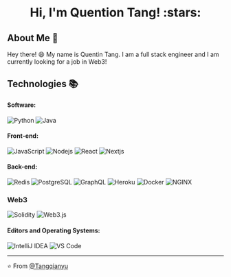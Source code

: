 <h1 align="center">Hi, I'm Quention Tang! :stars:</h1>

## About Me :wave:

Hey there! :smile: My name is Quentin Tang. I am a full stack engineer and I am currently looking for a job in Web3!

## Technologies :books:

#### Software:

![Python](http://img.shields.io/badge/-Python-3776AB?style=flat-square&logo=python&logoColor=ffff4a)
![Java](http://img.shields.io/badge/-Java-007396?style=flat-square&logo=java&logoColor=ffffff)


#### Front-end:


![JavaScript](https://img.shields.io/badge/-JavaScript-%23F7DF1C?style=flat-square&logo=javascript&logoColor=000000&color=d1b01f)
![Nodejs](https://img.shields.io/badge/-Nodejs-black?style=flat-square&logo=Node.js&logoColor=00d632)
![React](https://img.shields.io/badge/-React-%23282C34?style=flat-square&logo=react)
![Nextjs](https://img.shields.io/badge/next%20js-000000?style=flat-square&logo=nextdotjs&logoColor=white)



#### Back-end:

![Redis](https://img.shields.io/badge/-Redis-DC382D?style=flat-square&logo=redis&logoColor=ffffff)
![PostgreSQL](https://img.shields.io/badge/-PostgreSQL-336791?style=flat-square&logo=postgresql)
![GraphQL](https://img.shields.io/badge/-GraphQL-E10098?style=flat-square&logo=graphql&logoColor=ffffff)
![Heroku](https://img.shields.io/badge/-Heroku-430098?style=flat-square&logo=heroku&logoColor=ffffff)
![Docker](https://img.shields.io/badge/-Docker-black?style=flat-square&logo=docker)
![NGINX](http://img.shields.io/badge/-NGINX-269539?style=flat-square&logo=nginx&logoColor=ffffff)


### Web3
![Solidity](https://img.shields.io/badge/Solidity-e6e6e6?style=flat-square&logo=solidity&logoColor=black)
![Web3.js](https://img.shields.io/badge/web3%20js-F16822?style=flat-square&logo=web3.js&logoColor=white)


#### Editors and Operating Systems:

![IntelliJ IDEA](http://img.shields.io/badge/-IntelliJ%20IDEA-000000?style=flat-square&logo=intellij-idea&logoColor=ffffff)
![VS Code](http://img.shields.io/badge/-VS%20Code-007ACC?style=flat-square&logo=visual-studio-code&logoColor=ffffff)


<hr/>

:star: From [@Tangqianyu](https://github.com/tangqianyu)

